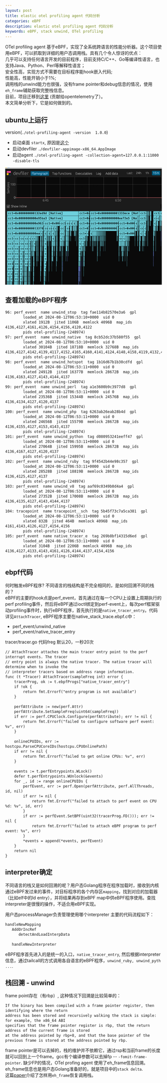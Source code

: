 ```yaml
---
layout: post
title: elastic otel profiling agent 代码分析
categories: eBPF
description: elastic otel profiling agent 代码分析
keywords: eBPF, stack unwind, OTel profiling
---
```


OTel profiling agent 基于eBPF，实现了全系统跨语言的性能分析器。这个项目使用eBPF，可以抓取到详细的用户态调用栈。具有几个令人惊讶的优点：  
几乎可以支持任何语言开发的目前程序，目前支持C/C++、Go等编译性语言，也支持Java、Python、Perl等解释性语言；  
安全性高，实现方式不需要在目标程序能hook嵌入代码;  
性能高，性能开销小于1%;  
调用栈的unwind能力也很强，没有frame pointer和debug信息的情况，使用`eh_frame`辅助获取完整栈信息。  
目前，项目迁移到[这里](https://github.com/open-telemetry/opentelemetry-ebpf-profiler) (贡献给opentelemetry了）。  
本文简单分析下，它是如何做到的。  

## ubuntu上运行

version(`./otel-profiling-agent -version 
1.0.0`)  
- 启动桌面
`startx`, 原因是[这个](https://github.com/open-telemetry/opentelemetry-ebpf-profiler/issues/14)
- 启动devfiler 
`./devfiler-appimage-x86_64.AppImage`  
- 启动agent
`./otel-profiling-agent -collection-agent=127.0.0.1:11000 -disable-tls`

![运行效果](/images/devfiler.png)

## 查看加载的eBPF程序
```
96: perf_event  name unwind_stop  tag fae114b82570e3a6  gpl
        loaded_at 2024-08-12T06:53:10+0000  uid 0
        xlated 1912B  jited 1106B  memlock 4096B  map_ids 4136,4127,4161,4126,4154,4156,4120,4122
        pids otel-profiling-(248974)
97: perf_event  name unwind_native  tag 8cb52dc37b580f55  gpl
        loaded_at 2024-08-12T06:53:10+0000  uid 0
        xlated 30104B  jited 18718B  memlock 32768B  map_ids 4136,4127,4142,4139,4117,4152,4165,4160,4141,4124,4148,4158,4119,4132,4130,4146,4150,4166,4143,4144,4137
        pids otel-profiling-(248974)
98: perf_event  name unwind_hotspot  tag 1b16d67b1b30cdfd  gpl
        loaded_at 2024-08-12T06:53:11+0000  uid 0
        xlated 24912B  jited 16377B  memlock 28672B  map_ids 4136,4163,4127,4143,4144,4137
        pids otel-profiling-(248974)
99: perf_event  name unwind_perl  tag a1e3600b9c3977d8  gpl
        loaded_at 2024-08-12T06:53:11+0000  uid 0
        xlated 23536B  jited 15344B  memlock 24576B  map_ids 4136,4134,4127,4120,4137
        pids otel-profiling-(248974)
100: perf_event  name unwind_php  tag 6263ab26eab28b4d  gpl
        loaded_at 2024-08-12T06:53:11+0000  uid 0
        xlated 24656B  jited 15579B  memlock 28672B  map_ids 4136,4155,4127,4153,4143,4137
        pids otel-profiling-(248974)
101: perf_event  name unwind_python  tag d080953241eeff47  gpl
        loaded_at 2024-08-12T06:53:11+0000  uid 0
        xlated 27064B  jited 15995B  memlock 28672B  map_ids 4136,4167,4127,4120,4137
        pids otel-profiling-(248974)
102: perf_event  name unwind_ruby  tag 9f4542b44e98c357  gpl
        loaded_at 2024-08-12T06:53:11+0000  uid 0
        xlated 28528B  jited 18819B  memlock 28672B  map_ids 4136,4125,4127,4137
        pids otel-profiling-(248974)
103: perf_event  name unwind_v8  tag aaf69c0349b0d4a4  gpl
        loaded_at 2024-08-12T06:53:11+0000  uid 0
        xlated 27352B  jited 17008B  memlock 28672B  map_ids 4136,4135,4127,4143,4144,4137
        pids otel-profiling-(248974)
104: tracepoint  name tracepoint__sch  tag 5b45f73c7a5ca381  gpl
        loaded_at 2024-08-12T06:53:11+0000  uid 0
        xlated 832B  jited 464B  memlock 4096B  map_ids 4161,4143,4126,4127,4154,4156
        pids otel-profiling-(248974)
105: perf_event  name native_tracer_e  tag 269b8bf14315d6ed  gpl
        loaded_at 2024-08-12T06:53:11+0000  uid 0
        xlated 3104B  jited 2206B  memlock 4096B  map_ids 4136,4127,4133,4143,4161,4126,4144,4137,4154,4156
        pids otel-profiling-(248974)
```

## ebpf代码
何时触发eBPF程序? 不同语言的栈结构是不完全相同的，是如何回溯不同的栈的？  
eBPF的主要的hook点是perf_event，首先通过在每一个CPU上设置上周期执行的perf profiling事件，然后将eBPF通过ioctl绑定到perf-event上，每次perf框架驱动profiling事件时，执行eBPF程序，首先执行的是`native_tracer_entry`。代码详见`AttachTracer`, eBPF程序主要在native_stack_trace.ebpf.c中：   
- perf_event/unwind_native
- perf_event/native_tracer_entry

tracer/tracer.go 代码freg 默认20，一秒20次  
```
// AttachTracer attaches the main tracer entry point to the perf interrupt events. The tracer
// entry point is always the native tracer. The native tracer will determine when to invoke the
// interpreter tracers based on address range information.
func (t *Tracer) AttachTracer(sampleFreq int) error {
    tracerProg, ok := t.ebpfProgs["native_tracer_entry"]
    if !ok {
        return fmt.Errorf("entry program is not available")
    }

    perfAttribute := new(perf.Attr)
    perfAttribute.SetSampleFreq(uint64(sampleFreq))
    if err := perf.CPUClock.Configure(perfAttribute); err != nil {
        return fmt.Errorf("failed to configure software perf event: %v", err)
    }

    onlineCPUIDs, err := hostcpu.ParseCPUCoreIDs(hostcpu.CPUOnlinePath)
    if err != nil {
        return fmt.Errorf("failed to get online CPUs: %v", err)
    }

    events := t.perfEntrypoints.WLock()
    defer t.perfEntrypoints.WUnlock(&events)
    for _, id := range onlineCPUIDs {
        perfEvent, err := perf.Open(perfAttribute, perf.AllThreads, id, nil)
        if err != nil {
            return fmt.Errorf("failed to attach to perf event on CPU %d: %v", id, err)
        }
        if err := perfEvent.SetBPF(uint32(tracerProg.FD())); err != nil {
            return fmt.Errorf("failed to attach eBPF program to perf event: %v", err)
        }
        *events = append(*events, perfEvent)
    }
    return nil
}
```

## interpreter确定
不同语言的栈又是如何回溯的呢？用户态Golang程序在程序加载时，接收到内核通过eBPF发过来的事件，对目标程序的各个内存区`mapping`，找到对应的加载器（比如elf中的ld entry），并将结果再存到eBPF map中供eBPF程序使用。查找interpreter是很慢的操作，不适合用eBPF实现。  

用户态processManager负责管理使用哪个interpreter  主要的代码流程如下：
```
handleNewMapping
   AddOrIncRef
      detectAndLoadInterpData
      
   handleNewInterpreter  
```
eBPF程序首先进入的是统一的入口，`native_tracer_entry`, 然后根据interpreter信息，通过tailcall的方式调用各自语言的eBPF程序，`unwind_ruby, unwind_pyth ...`.    
## 栈回溯 - unwind

frame point存在（有rbp）, 这种情况下回溯是比较简单的：
```
If the binary has been compiled with a frame pointer register, then identifying where the return
address has been stored and recursively walking the stack is simple: for example, the x86_64 ABI
specifies that the frame pointer register is rbp, that the return address of the current frame is stored
at the address pointed by rbp+8, and that the base pointer of the previous frame is stored at the address pointed by rbp.
```    
frame pointer是可以去掉的，栈的维护并不依赖它，通过rsp和当前frame的长度就可以回到上一个frame。gcc有个编译参数可以去掉fp -- `-fomit-frame-pointer`.  缺少FP的情况，OTel profing agent 使用了eh_frame信息回溯。eh_frame信息也是用户态Golang准备好的，就是项目中的`stack delta`.   
这篇[paper](https://inria.hal.science/hal-02297690/document)介绍了怎样用`eh_frame`恢复调用栈。
